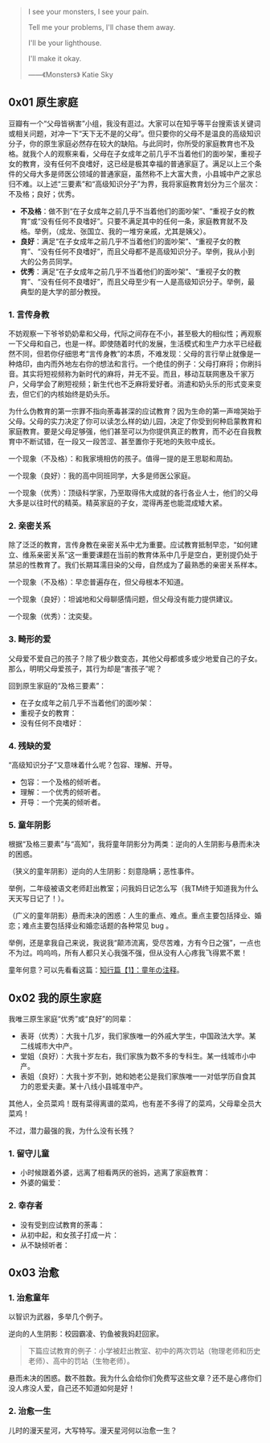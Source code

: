> I see your monsters, I see your pain.
> 
> Tell me your problems, I'll chase them away.
> 
> I'll be your lighthouse.
> 
> I'll make it okay.
> 
> ——《Monsters》  Katie Sky

## 0x01 原生家庭

豆瓣有一个“父母皆祸害”小组，我没有逛过。大家可以在知乎等平台搜索该关键词或相关问题，对冲一下“天下无不是的父母”。但只要你的父母不是温良的高级知识分子，你的原生家庭必然存在较大的缺陷。与此同时，你所受的家庭教育也不及格。就我个人的观察来看，父母在子女成年之前几乎不当着他们的面吵架，重视子女的教育，没有任何不良嗜好，这已经是极其幸福的普通家庭了。满足以上三个条件的父母大多是师医公领域的普通家庭，虽然称不上大富大贵，小县城中产之家总归不难。以上述“三要素”和“高级知识分子”为界，我将家庭教育划分为三个层次：不及格；良好；优秀。

+ **不及格**：做不到“在子女成年之前几乎不当着他们的面吵架”、“重视子女的教育”或“没有任何不良嗜好”。只要不满足其中的任何一条，家庭教育就不及格。举例，（成龙、张国立、我的一堆穷亲戚，尤其是姨父）。
+ **良好**：满足“在子女成年之前几乎不当着他们的面吵架”、“重视子女的教育”、“没有任何不良嗜好”，而且父母都不是高级知识分子。举例，我从小到大的公务员同学。
+ **优秀**：满足“在子女成年之前几乎不当着他们的面吵架”、“重视子女的教育”、“没有任何不良嗜好”，而且父母至少有一人是高级知识分子。举例，最典型的是大学的部分教授。

### 1. 言传身教

不妨观察一下爷爷奶奶辈和父母，代际之间存在不小，甚至极大的相似性；再观察一下父母和自己，也是一样。即使随着时代的发展，生活模式和生产力水平已经截然不同，但若你仔细思考“言传身教”的本质，不难发现：父母的言行举止就像是一种烙印，由内而外地左右你的想法和言行。一个绝佳的例子：父母打麻将；你刷抖音。其实将短视频称为新时代的麻将，并无不妥。而且，移动互联网惠及千家万户，父母学会了刷短视频；新生代也不乏麻将爱好者。消遣和奶头乐的形式变来变去，但它们的内核始终是奶头乐。

为什么伪教育的第一宗罪不指向荼毒甚深的应试教育？因为生命的第一声啼哭始于父母。父母的实力决定了你可以读怎么样的幼儿园，决定了你受到何种启蒙教育和家庭教育。要是父母足够强，他们甚至可以为你提供真正的教育，而不必在自我教育中不断试错，在一段又一段苦涩、甚至置你于死地的失败中成长。

一个现象（不及格）：和我家境相仿的孩子。值得一提的是王思聪和周劼。

一个现象（良好）：我的高中同班同学，大多是师医公家庭。

一个现象（优秀）：顶级科学家，乃至取得伟大成就的各行各业人士，他们的父母大多是以往时代的精英。精英家庭的子女，混得再差也能混成矮大紧。

### 2. 亲密关系

除了泛泛的教育，言传身教在亲密关系中尤为重要。应试教育抵制早恋，“如何建立、维系亲密关系”这一重要课题在当前的教育体系中几乎是空白，更别提仍处于禁忌的性教育了。我们长期耳濡目染的父母，自然成为了最熟悉的亲密关系样本。

一个现象（不及格）：早恋普遍存在，但父母根本不知道。

一个现象（良好）：坦诚地和父母聊感情问题，但父母没有能力提供建议。

一个现象（优秀）：沈奕斐。

### 3. 畸形的爱

父母爱不爱自己的孩子？除了极少数变态，其他父母都或多或少地爱自己的子女。那么，明明父母爱孩子，其行为却是“害孩子”呢？

回到原生家庭的“及格三要素”：

+ 在子女成年之前几乎不当着他们的面吵架：
+ 重视子女的教育：
+ 没有任何不良嗜好：

### 4. 残缺的爱

“高级知识分子”又意味着什么呢？包容、理解、开导。

+ 包容：一个及格的倾听者。
+ 理解：一个优秀的倾听者。
+ 开导：一个完美的倾听者。

### 5. 童年阴影

根据“及格三要素”与“高知”，我将童年阴影分为两类：逆向的人生阴影与悬而未决的困惑。

（狭义的童年阴影）逆向的人生阴影：刻意隐瞒；恶性事件。

举例，二年级被语文老师赶出教室；问我妈日记怎么写（我TM终于知道我为什么天天写日记了！）。

（广义的童年阴影）悬而未决的困惑：人生的重点、难点。重点主要包括择业、婚恋；难点主要包括择业和婚恋话题的各种常见 bug 。

举例，还是拿我自己来说，我说我“颠沛流离，受尽苦难，方有今日之强”，一点也不为过。呜呜呜，所有人都只关心我强不强，但从没有人心疼我飞得累不累！

童年何意？可以先看看这篇：[知行篇【1】：童年の注释](https://zhuanlan.zhihu.com/p/533865251)。

## 0x02 我的原生家庭

我唯三原生家庭“优秀”或“良好”的同辈：

+ 表哥（优秀）：大我十几岁，我们家族唯一的外戚大学生，中国政法大学。某二线城市大中产。
+ 堂姐（良好）：大我十岁左右，我们家族为数不多的专科生。某一线城市小中产。
+ 表姐（良好）：大我十岁不到，她和她老公是我们家族唯一一对低学历自食其力的恩爱夫妻。某十八线小县城准中产。

其他人，全员菜鸡！既有菜得离谱的菜鸡，也有差不多得了的菜鸡，父母辈全员大菜鸡！

不过，潜力最强的我，为什么没有长残？

### 1. 留守儿童

+ 小时候跟着外婆，远离了相看两厌的爸妈，逃离了家庭教育：
+ 外婆的偏爱：

### 2. 幸存者

+ 没有受到应试教育的荼毒：
+ 从初中起，和女孩子打成一片：
+ 从不缺倾听者：

## 0x03 治愈

### 1. 治愈童年

以智识为武器，多举几个例子。

逆向的人生阴影：校园霸凌、钓鱼被我妈赶回家。

> 下篇应试教育的例子：小学被赶出教室、初中的两次罚站（物理老师和历史老师）、高中的罚站（生物老师）。

悬而未决的困惑。数不胜数。我为什么会给你们免费写这些文章？还不是心疼你们没人疼没人爱，自己还不知道如何是好！

### 2. 治愈一生

儿时的漫天星河，大写特写。漫天星河何以治愈一生？




